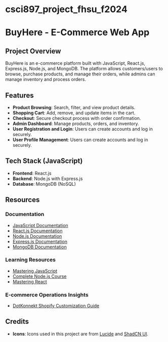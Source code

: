 # csci897_project_fhsu_f2024
# BuyHere - E-Commerce Web App

## Project Overview
BuyHere is an e-commerce platform built with JavaScript, React.js, Express.js, Node.js, and MongoDB. The platform allows customers/users to browse, purchase products, and manage their orders, while admins can manage inventory and process orders.

## Features
- **Product Browsing**: Search, filter, and view product details.
- **Shopping Cart**: Add, remove, and update items in the cart.
- **Checkout**: Secure checkout process with order confirmation.
- **Admin Dashboard**: Manage products, orders, and inventory.
- **User Registration and Login**: Users can create accounts and log in securely.
- **User Profile Management**: Users can create accounts and log in securely.

## Tech Stack (JavaScript)
- **Frontend**: React.js
- **Backend**: Node.js with Express.js
- **Database**: MongoDB (NoSQL)

## Resources
### Documentation
- [JavaScript Documentation](https://developer.mozilla.org/en-US/docs/Web/JavaScript)
- [React.js Documentation](https://reactjs.org/docs/getting-started.html)
- [Node.js Documentation](https://nodejs.org/en/docs/)
- [Express.js Documentation](https://expressjs.com/)
- [MongoDB Documentation](https://docs.mongodb.com/)

### Learning Resources
- [Mastering JavaScript](https://codewithmosh.com/p/ultimate-javascript-series)
- [Complete Node.js Course](https://codewithmosh.com/p/the-complete-node-js-course)
- [Mastering React](https://codewithmosh.com/p/mastering-react)

### E-commerce Operations Insights
- [DotKonnekt Shopify Customization Guide](https://www.dotkonnekt.com/blogs/convert-instantly/shopify-checkouts-unleashing-the-power-of-customization?utm_source=sangria&utm_medium=sangria_blogs&utm_campaign=sangria_organic)
  
## Credits
- **Icons**: Icons used in this project are from [Lucide](https://lucide.dev/) and [ShadCN UI](https://ui.shadcn.com/).
